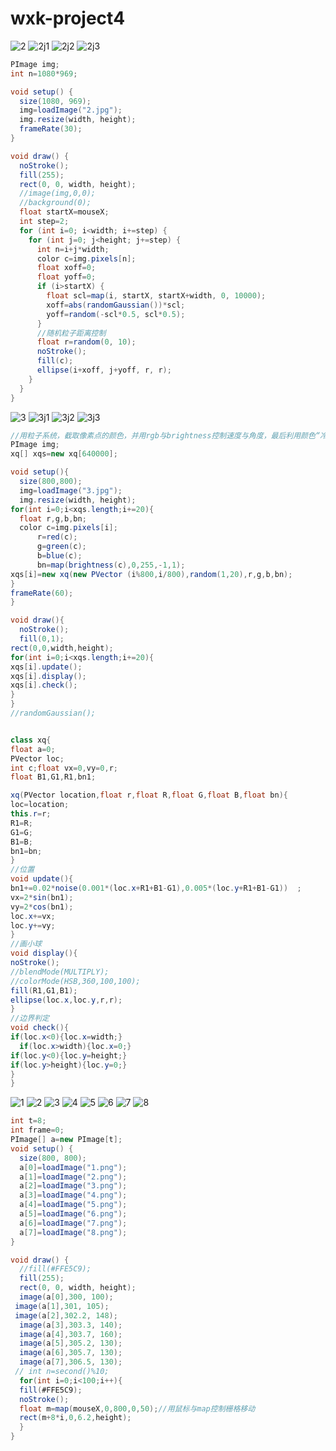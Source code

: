 # wxk-project4
![2](https://github.com/stream00/wxk-project4/blob/main/2.jpg)
![2j1](https://github.com/stream00/wxk-project4/blob/main/2j1.jpg)
![2j2](https://github.com/stream00/wxk-project4/blob/main/2j2.jpg)
![2j3](https://github.com/stream00/wxk-project4/blob/main/2j3.jpg)
```java
PImage img;
int n=1080*969;

void setup() {
  size(1080, 969);
  img=loadImage("2.jpg");
  img.resize(width, height);
  frameRate(30);
}

void draw() {
  noStroke();
  fill(255);
  rect(0, 0, width, height);
  //image(img,0,0);
  //background(0);
  float startX=mouseX;
  int step=2;
  for (int i=0; i<width; i+=step) {
    for (int j=0; j<height; j+=step) {
      int n=i+j*width;
      color c=img.pixels[n];
      float xoff=0;
      float yoff=0;
      if (i>startX) {
        float scl=map(i, startX, startX+width, 0, 10000);
        xoff=abs(randomGaussian())*scl;
        yoff=random(-scl*0.5, scl*0.5);
      }
      //随机粒子距离控制
      float r=random(0, 10);
      noStroke();
      fill(c);
      ellipse(i+xoff, j+yoff, r, r);
    }
  }
}

```

![3](https://github.com/stream00/wxk-project4/blob/main/3.jpg)
![3j1](https://github.com/stream00/wxk-project4/blob/main/3j1.jpg)
![3j2](https://github.com/stream00/wxk-project4/blob/main/3j2.jpg)
![3j3](https://github.com/stream00/wxk-project4/blob/main/3j3.jpg)
```java
//用粒子系统，截取像素点的颜色，并用rgb与brightness控制速度与角度，最后利用颜色“冷远暖近”的特性创造出空间感
PImage img;
xq[] xqs=new xq[640000];

void setup(){
  size(800,800);
  img=loadImage("3.jpg");
  img.resize(width, height);
for(int i=0;i<xqs.length;i+=20){
  float r,g,b,bn;
  color c=img.pixels[i];
      r=red(c);
      g=green(c);
      b=blue(c);
      bn=map(brightness(c),0,255,-1,1);
xqs[i]=new xq(new PVector (i%800,i/800),random(1,20),r,g,b,bn);
}
frameRate(60);
}

void draw(){
  noStroke();
  fill(0,1);
rect(0,0,width,height);
for(int i=0;i<xqs.length;i+=20){
xqs[i].update();
xqs[i].display();
xqs[i].check();
}
}
//randomGaussian();


class xq{
float a=0;
PVector loc;
int c;float vx=0,vy=0,r;
float B1,G1,R1,bn1;

xq(PVector location,float r,float R,float G,float B,float bn){
loc=location;
this.r=r;
R1=R;
G1=G;
B1=B;
bn1=bn;
}
//位置
void update(){
bn1+=0.02*noise(0.001*(loc.x+R1+B1-G1),0.005*(loc.y+R1+B1-G1))  ;
vx=2*sin(bn1);
vy=2*cos(bn1);
loc.x+=vx;
loc.y+=vy;
}
//画小球
void display(){
noStroke();
//blendMode(MULTIPLY);
//colorMode(HSB,360,100,100);
fill(R1,G1,B1);
ellipse(loc.x,loc.y,r,r);
}
//边界判定
void check(){
if(loc.x<0){loc.x=width;}
  if(loc.x>width){loc.x=0;}
if(loc.y<0){loc.y=height;}
if(loc.y>height){loc.y=0;}
}
}

```


![1](https://github.com/stream00/wxk-project4/blob/main/1.png)
![2](https://github.com/stream00/wxk-project4/blob/main/2.png)
![3](https://github.com/stream00/wxk-project4/blob/main/3.png)
![4](https://github.com/stream00/wxk-project4/blob/main/4.png)
![5](https://github.com/stream00/wxk-project4/blob/main/5.png)
![6](https://github.com/stream00/wxk-project4/blob/main/6.png)
![7](https://github.com/stream00/wxk-project4/blob/main/7.png)
![8](https://github.com/stream00/wxk-project4/blob/main/8.png)
```java
int t=8;
int frame=0;
PImage[] a=new PImage[t];
void setup() {
  size(800, 800);
  a[0]=loadImage("1.png");
  a[1]=loadImage("2.png");
  a[2]=loadImage("3.png");
  a[3]=loadImage("4.png");
  a[4]=loadImage("5.png");
  a[5]=loadImage("6.png");
  a[6]=loadImage("7.png");
  a[7]=loadImage("8.png");
}

void draw() {
  //fill(#FFE5C9);
  fill(255);
  rect(0, 0, width, height);
  image(a[0],300, 100);
 image(a[1],301, 105);
 image(a[2],302.2, 148);
  image(a[3],303.3, 140);
  image(a[4],303.7, 160);
  image(a[5],305.2, 130);
  image(a[6],305.7, 130);
  image(a[7],306.5, 130);
 // int n=second()%10;
  for(int i=0;i<100;i++){
  fill(#FFE5C9);
  noStroke();
  float m=map(mouseX,0,800,0,50);//用鼠标与map控制栅格移动
  rect(m+8*i,0,6.2,height);
  }
}

```







